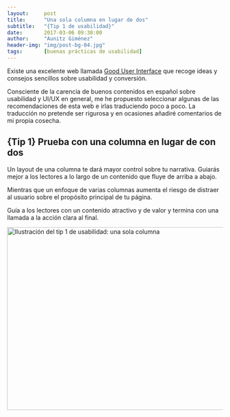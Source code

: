 ```yaml
---
layout:     post
title:      "Una sola columna en lugar de dos"
subtitle:   "{Tip 1 de usabilidad}"
date:       2017-03-06 09:30:00
author:     "Aunitz Giménez"
header-img: "img/post-bg-04.jpg"
tags:       [buenas prácticas de usabilidad]
---
```


<p>Existe una excelente web llamada <a href="http://www.goodui.org" target="_blank" rel="noopener noreferrer">Good User Interface</a> que recoge ideas y consejos sencillos sobre usabilidad y conversión.</p>

<p>Consciente de la carencia de buenos contenidos en español sobre usabilidad y UI/UX en general, me he propuesto seleccionar algunas de las recomendaciones de esta web e irlas traduciendo poco a poco. La traducción no pretende ser rigurosa y en ocasiones añadiré comentarios de mi propia cosecha.</p>

<h2 class="section-heading">{Tip 1} Prueba con una columna en lugar de con dos</h2>

<p>Un layout de una columna te dará mayor control sobre tu narrativa. Guiarás mejor a los lectores a lo largo de un contenido que fluye de arriba a abajo.</p>

<p>Mientras que un enfoque de varias columnas aumenta el riesgo de distraer al usuario sobre el propósito principal de tu página.</p>

<p>Guía a los lectores con un contenido atractivo y de valor y termina con una llamada a la acción clara al final.</p>

<p><img src="{{ site.baseurl }}/img/tip-1-una-columna.png" loading="lazy" alt="Ilustración del tip 1 de usabilidad: una sola columna" width="722" height="428"></p>